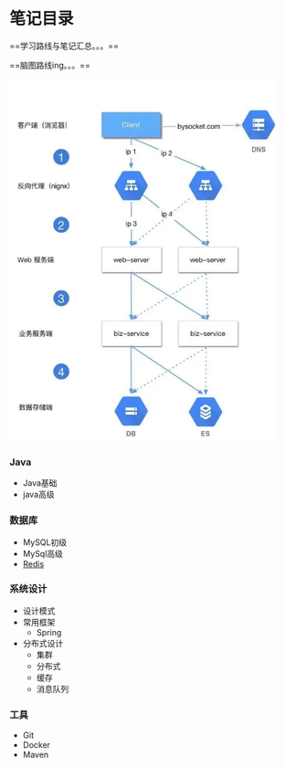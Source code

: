 # 笔记目录

==学习路线与笔记汇总。。。== 

==脑图路线ing。。。==

![微信图片_20190731100739](./imgs/微信图片_20190731100739.jpg)

### **Java**

- Java基础
- java高级

### 数据库

- MySQL初级
- MySql高级
- [Redis](https://github.com/Duanxiaodai/java_rearrange/blob/master/%E9%98%B6%E6%AE%B5%E5%9B%9B%20%E5%88%86%E5%B8%83%E5%BC%8F/Redis%20%E5%88%9D%E7%BA%A7/redis%E7%AC%94%E8%AE%B0.md)

### 系统设计

- 设计模式
- 常用框架
  - Spring
- 分布式设计
  - 集群
  - 分布式
  - 缓存
  - 消息队列

### 工具

- Git
- Docker
- Maven

​	

​	
